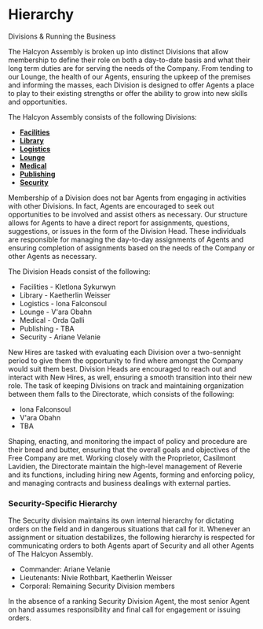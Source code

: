 <div id="title">
  <h1>Hierarchy</h1>
  <p>Divisions & Running the Business</p>
</div>

The Halcyon Assembly is broken up into distinct Divisions that allow membership to define their role on both a day-to-date basis and what their long term duties are for serving the needs of the Company. From tending to our Lounge, the health of our Agents, ensuring the upkeep of the premises and informing the masses, each Division is designed to offer Agents a place to play to their existing strengths or offer the ability to grow into new skills and opportunities.

The Halcyon Assembly consists of the following Divisions:

* **[Facilities](https://halcyon-assembly.enjin.com//facilities)**
* **[Library](https://halcyon-assembly.enjin.com//library)**
* **[Logistics](https://halcyon-assembly.enjin.com//logistics)**
* **[Lounge](https://halcyon-assembly.enjin.com//lounge)**
* **[Medical](https://halcyon-assembly.enjin.com//medical)**
* **[Publishing](https://halcyon-assembly.enjin.com/m/publishing)**
* **[Security](https://halcyon-assembly.enjin.com//security)**

Membership of a Division does not bar Agents from engaging in activities with other Divisions. In fact, Agents are encouraged to seek out opportunities to be involved and assist others as necessary. Our structure allows for Agents to have a direct report for assignments, questions, suggestions, or issues in the form of the Division Head. These individuals are responsible for managing the day-to-day assignments of Agents and ensuring completion of assignments based on the needs of the Company or other Agents as necessary.

The Division Heads consist of the following:

* Facilities - Kletlona Sykurwyn
* Library - Kaetherlin Weisser
* Logistics - Iona Falconsoul
* Lounge - V'ara Obahn
* Medical - Orda Qalli
* Publishing - TBA
* Security - Ariane Velanie

New Hires are tasked with evaluating each Division over a two-sennight period to give them the opportunity to find where amongst the Company would suit them best. Division Heads are encouraged to reach out and interact with New Hires, as well, ensuring a smooth transition into their new role. The task of keeping Divisions on track and maintaining organization between them falls to the Directorate, which consists of the following:

* Iona Falconsoul
* V'ara Obahn
* TBA

Shaping, enacting, and monitoring the impact of policy and procedure are their bread and butter, ensuring that the overall goals and objectives of the Free Company are met. Working closely with the Proprietor, Casilmont Lavidien, the Directorate maintain the high-level management of Reverie and its functions, including hiring new Agents, forming and enforcing policy, and managing contracts and business dealings with external parties.

### Security-Specific Hierarchy
The Security division maintains its own internal hierarchy for dictating orders on the field and in dangerous situations that call for it. Whenever an assignment or situation destabilizes, the following hierarchy is respected for communicating orders to both Agents apart of Security and all other Agents of The Halcyon Assembly.
* Commander: Ariane Velanie
* Lieutenants: Nivie Rothbart, Kaetherlin Weisser
* Corporal: Remaining Security Division members

In the absence of a ranking Security Division Agent, the most senior Agent on hand assumes responsibility and final call for engagement or issuing orders.
